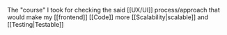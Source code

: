The "course" I took for checking the said [[UX/UI]] process/approach that would make my [[frontend]] [[Code]] more [[Scalability|scalable]] and [[Testing|Testable]]
